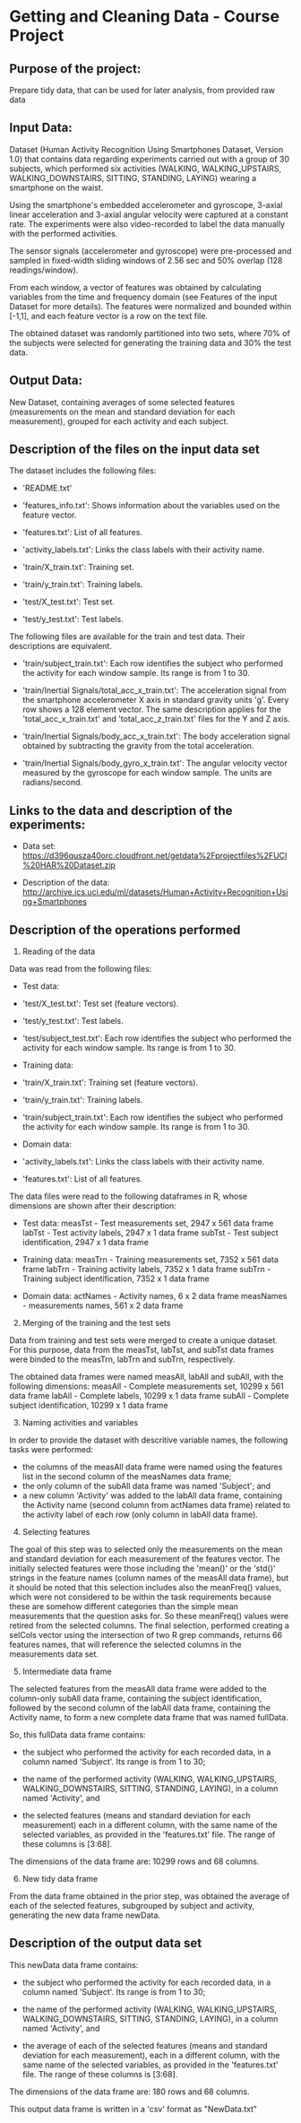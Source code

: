 # Getting and Cleaning Data - Course Project

## Purpose of the project: 

Prepare tidy data, that can be used for later analysis, from provided raw data 

## Input Data: 

Dataset (Human Activity Recognition Using Smartphones Dataset, Version 1.0) that contains data regarding experiments carried out with a group of 30 subjects,  which performed six activities (WALKING, WALKING_UPSTAIRS, WALKING_DOWNSTAIRS, SITTING, STANDING, LAYING) wearing a smartphone on the waist.

Using the smartphone's embedded accelerometer and gyroscope, 3-axial linear acceleration and 3-axial angular velocity were captured at a constant rate.
The experiments were also video-recorded to label the data manually with the performed activities.

The sensor signals (accelerometer and gyroscope) were pre-processed and sampled in fixed-width sliding windows of 2.56 sec and 50% overlap (128 readings/window). 

From each window, a vector of features was obtained by calculating variables from the time and frequency domain (see Features of the input Dataset for more details).  The features were normalized and bounded within [-1,1], and each feature vector is a row on the text file.

The obtained dataset was randomly partitioned into two sets, where 70% of the subjects were selected for generating the training data and 30% the test data.

## Output Data: 

New Dataset, containing averages of some selected features (measurements on the mean and standard deviation for each measurement), grouped for each activity and each subject.




## Description of the files on the input data set

The dataset includes the following files:

- 'README.txt'

- 'features_info.txt': Shows information about the variables used on the feature vector.

- 'features.txt': List of all features.

- 'activity_labels.txt': Links the class labels with their activity name.

- 'train/X_train.txt': Training set.

- 'train/y_train.txt': Training labels.

- 'test/X_test.txt': Test set.

- 'test/y_test.txt': Test labels.

The following files are available for the train and test data. Their descriptions are equivalent. 

- 'train/subject_train.txt': Each row identifies the subject who performed the activity for each window sample. Its range is from 1 to 30. 

- 'train/Inertial Signals/total_acc_x_train.txt': The acceleration signal from the smartphone accelerometer X axis in standard gravity units 'g'. Every row shows a 128 element vector. The same description applies for the 'total_acc_x_train.txt' and 'total_acc_z_train.txt' files for the Y and Z axis. 

- 'train/Inertial Signals/body_acc_x_train.txt': The body acceleration signal obtained by subtracting the gravity from the total acceleration. 

- 'train/Inertial Signals/body_gyro_x_train.txt': The angular velocity vector measured by the gyroscope for each window sample. The units are radians/second. 


## Links to the data and description of the experiments:

- Data set:
https://d396qusza40orc.cloudfront.net/getdata%2Fprojectfiles%2FUCI%20HAR%20Dataset.zip

- Description of the data:
http://archive.ics.uci.edu/ml/datasets/Human+Activity+Recognition+Using+Smartphones



## Description of the operations performed


1) Reading of the data

Data was read from the following files:

- Test data:

- 'test/X_test.txt': Test set (feature vectors).
- 'test/y_test.txt': Test labels.
- 'test/subject_test.txt': Each row identifies the subject who performed the activity for each window sample. Its range is from 1 to 30. 


- Training data:

- 'train/X_train.txt': Training set (feature vectors).
- 'train/y_train.txt': Training labels.
- 'train/subject_train.txt': Each row identifies the subject who performed the activity for each window sample. Its range is from 1 to 30. 

- Domain data:

- 'activity_labels.txt': Links the class labels with their activity name.
- 'features.txt': List of all features.


The data files were read to the following dataframes in R, whose dimensions are shown after their description:

- Test data:
measTst 	- Test measurements set, 2947 x 561 data frame
labTst 	- Test activity labels, 2947 x 1 data frame
subTst	- Test subject identification, 2947 x 1 data frame 

- Training data:
measTrn 	- Training measurements set, 7352  x 561 data frame
labTrn 	- Training activity labels, 7352  x 1 data frame
subTrn 	- Training subject identification, 7352  x 1 data frame 

- Domain data:
actNames      - Activity names, 6 x 2 data frame
measNames  - measurements names, 561 x 2 data frame

2) Merging of the training and the test sets

Data from training and test sets were merged to create a unique dataset.
For this purpose, data from the measTst, labTst, and subTst data frames were binded to the measTrn, labTrn and subTrn, respectively. 

The obtained data frames were named measAll, labAll and subAll, with the following dimensions:
measAll 	- Complete measurements set, 10299  x 561 data frame
labAll  	- Complete labels, 10299  x 1 data frame
subAll 	- Complete subject identification, 10299  x 1 data frame

3) Naming activities and variables

In order to provide the dataset with descritive variable names, the following tasks were performed:
- the columns of the measAll data frame were named using the features list in the second column of the measNames data frame;
- the only column of the subAll data frame was named  'Subject'; and
- a new column 'Activity' was added to the labAll data frame, containing the Activity name (second column from actNames data frame) related to the activity label of each row (only column in labAll data frame).

4) Selecting features

The goal of this step was to selected only the measurements on the mean and standard deviation for each measurement of the features vector.
The initially selected features were those including the 'mean()' or the 'std()' strings in the feature names (column names of the measAll data frame), but it should be noted that this selection includes also the meanFreq() values, which were not considered to be within the task requirements because these are somehow different categories than the simple mean measurements that the question asks for. 
So these meanFreq() values were retired from the selected columns. The final selection, performed creating a selCols vector using the intersection of two R grep commands, returns 66 features names, that will reference the selected columns in the measurements data set.

5) Intermediate data frame

The selected features from the measAll data frame were added to the column-only subAll data frame, containing the subject identification, followed by the  second column of the labAll data frame, containing the Activity name, to form a new complete data frame that was named fullData. 

So, this fullData data frame contains:

- the subject who performed the activity for each recorded data, in a column named 'Subject'. Its range is from 1 to 30; 

- the name of the performed activity (WALKING, WALKING_UPSTAIRS, WALKING_DOWNSTAIRS, SITTING, STANDING, LAYING), in a column named 'Activity', and 

- the selected features (means and standard deviation for each measurement) each in a different column, with the same name of the selected variables, as provided in the  'features.txt' file. The range of these columns is [3:68].

The dimensions of the data frame are: 10299   rows and 68 columns.

6) New tidy data frame

From the data frame obtained in the prior step, was obtained the average of each of the selected features, subgrouped by subject and activity, generating the new data frame newData. 


  
## Description of the output data set

This newData data frame contains:

- the subject who performed the activity for each recorded data, in a column named 'Subject'. Its range is from 1 to 30; 

- the name of the performed activity (WALKING, WALKING_UPSTAIRS, WALKING_DOWNSTAIRS, SITTING, STANDING, LAYING), in a column named 'Activity', and 

- the average of each of the selected features (means and standard deviation for each measurement), each in a different column, with the same name of the selected variables, as provided in the  'features.txt' file. The range of these columns is [3:68].

The dimensions of the data frame are: 180 rows and 68 columns.

This output data frame is written in a 'csv' format as "NewData.txt"


